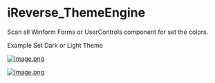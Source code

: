 # iReverse_ThemeEngine
Scan all Winform Forms or UserControls component for set the colors.

Example Set Dark or Light Theme

[![image.png](https://i.postimg.cc/LXFSybJ3/image.png)](https://postimg.cc/2qGgyTF1)

[![image.png](https://i.postimg.cc/fTDLWJTf/image.png)](https://postimg.cc/XX13QN5r)
